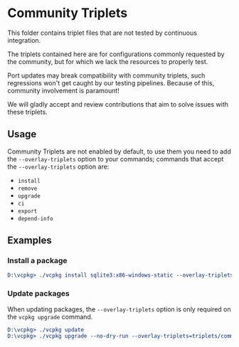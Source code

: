 # Community Triplets

This folder contains triplet files that are not tested by continuous integration.

The triplets contained here are for configurations commonly requested by the community, but for which we lack the resources to properly test.

Port updates may break compatibility with community triplets, such regressions won't get caught by our testing pipelines. Because of this, community involvement is paramount!

We will gladly accept and review contributions that aim to solve issues with these triplets.

## Usage

Community Triplets are not enabled by default, to use them you need to add the `--overlay-triplets` option to your commands; commands that accept the `--overlay-triplets` option are:
* `install`
* `remove`
* `upgrade`
* `ci`
* `export`
* `depend-info`

## Examples

### Install a package

```cmake
D:\vcpkg> ./vcpkg install sqlite3:x86-windows-static --overlay-triplets=triplets/community
```

### Update packages 

When updating packages, the `--overlay-triplets` option is only required on the `vcpkg upgrade` command.

```cmake
D:\vcpkg> ./vcpkg update
D:\vcpkg> ./vcpkg upgrade --no-dry-run --overlay-triplets=triplets/community
```
